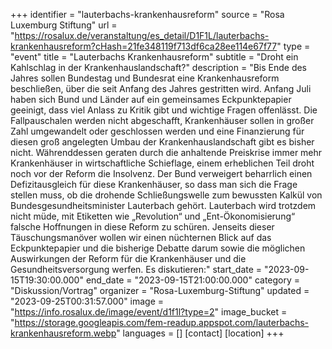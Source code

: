 +++
identifier = "lauterbachs-krankenhausreform"
source = "Rosa Luxemburg Stiftung"
url = "https://rosalux.de/veranstaltung/es_detail/D1F1L/lauterbachs-krankenhausreform?cHash=21fe348119f713df6ca28ee114e67f77"
type = "event"
title = "Lauterbachs Krankenhausreform"
subtitle = "Droht ein Kahlschlag in der Krankenhauslandschaft?"
description = "Bis Ende des Jahres sollen Bundestag und Bundesrat eine Krankenhausreform beschließen, über die seit Anfang des Jahres gestritten wird. Anfang Juli haben sich Bund und Länder auf ein gemeinsames Eckpunktepapier geeinigt, dass viel Anlass zu Kritik gibt und wichtige Fragen offenlässt. 
Die Fallpauschalen werden nicht abgeschafft, Krankenhäuser sollen in großer Zahl umgewandelt oder geschlossen werden und eine Finanzierung für diesen groß angelegten Umbau der Krankenhauslandschaft gibt es bisher nicht. 
Währenddessen geraten durch die anhaltende Preiskrise immer mehr Krankenhäuser in wirtschaftliche Schieflage, einem erheblichen Teil droht noch vor der Reform die Insolvenz. Der Bund verweigert beharrlich einen Defizitausgleich für diese Krankenhäuser, so dass man sich die Frage stellen muss, ob die drohende Schließungswelle zum bewussten Kalkül von Bundesgesundheitsminister Lauterbach gehört.
Lauterbach wird trotzdem nicht müde, mit Etiketten wie „Revolution“ und „Ent-Ökonomisierung“ falsche Hoffnungen in diese Reform zu schüren. Jenseits dieser Täuschungsmanöver wollen wir einen nüchternen Blick auf das Eckpunktepapier und die bisherige Debatte darum sowie die möglichen Auswirkungen der Reform für die Krankenhäuser und die Gesundheitsversorgung werfen.
Es diskutieren:"
start_date = "2023-09-15T19:30:00.000"
end_date = "2023-09-15T21:00:00.000"
category = "Diskussion/Vortrag"
organizer = "Rosa-Luxemburg-Stiftung"
updated = "2023-09-25T00:31:57.000"
image = "https://info.rosalux.de/image/event/d1f1l?type=2"
image_bucket = "https://storage.googleapis.com/fem-readup.appspot.com/lauterbachs-krankenhausreform.webp"
languages = []
[contact]
[location]
+++